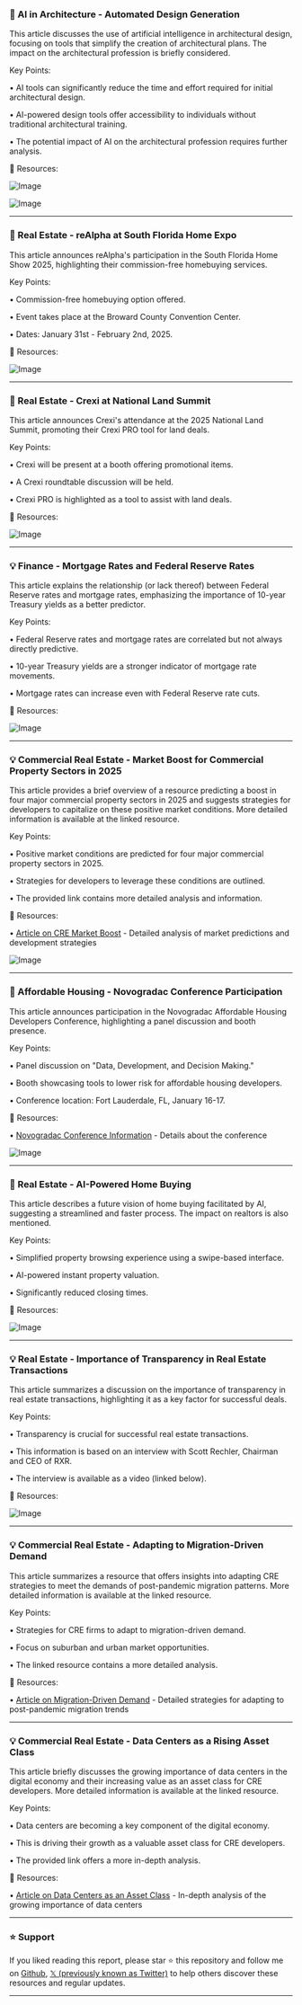 ### 🤖 AI in Architecture - Automated Design Generation

This article discusses the use of artificial intelligence in architectural design, focusing on tools that simplify the creation of architectural plans.  The impact on the architectural profession is briefly considered.

Key Points:

• AI tools can significantly reduce the time and effort required for initial architectural design.


• AI-powered design tools offer accessibility to individuals without traditional architectural training.


• The potential impact of AI on the architectural profession requires further analysis.


🔗 Resources:

![Image](https://pbs.twimg.com/media/Gixxf69asAAqs3R?format=jpg&name=small)

![Image](https://pbs.twimg.com/media/GixxgS3a4AADWdg?format=jpg&name=small)


---

### 🚀 Real Estate - reAlpha at South Florida Home Expo

This article announces reAlpha's participation in the South Florida Home Show 2025, highlighting their commission-free homebuying services.

Key Points:

• Commission-free homebuying option offered.


• Event takes place at the Broward County Convention Center.


• Dates: January 31st - February 2nd, 2025.


🔗 Resources:

![Image](https://pbs.twimg.com/media/Gio8oynW0AA22QF?format=jpg&name=small)


---

### 🚀 Real Estate - Crexi at National Land Summit

This article announces Crexi's attendance at the 2025 National Land Summit, promoting their Crexi PRO tool for land deals.

Key Points:

• Crexi will be present at a booth offering promotional items.


• A Crexi roundtable discussion will be held.


• Crexi PRO is highlighted as a tool to assist with land deals.


🔗 Resources:

![Image](https://pbs.twimg.com/media/GilN8RbbYAMtRRX?format=jpg&name=small)


---

### 💡 Finance - Mortgage Rates and Federal Reserve Rates

This article explains the relationship (or lack thereof) between Federal Reserve rates and mortgage rates, emphasizing the importance of 10-year Treasury yields as a better predictor.

Key Points:

• Federal Reserve rates and mortgage rates are correlated but not always directly predictive.


• 10-year Treasury yields are a stronger indicator of mortgage rate movements.


• Mortgage rates can increase even with Federal Reserve rate cuts.


🔗 Resources:

![Image](https://pbs.twimg.com/media/Gik3AQDbYAA3vkQ?format=png&name=small)


---

### 💡 Commercial Real Estate - Market Boost for Commercial Property Sectors in 2025

This article provides a brief overview of a resource predicting a boost in four major commercial property sectors in 2025 and suggests strategies for developers to capitalize on these positive market conditions.  More detailed information is available at the linked resource.

Key Points:

• Positive market conditions are predicted for four major commercial property sectors in 2025.


• Strategies for developers to leverage these conditions are outlined.


• The provided link contains more detailed analysis and information.


🔗 Resources:

• [Article on CRE Market Boost](https://hubs.ly/Q02ZcZj70) - Detailed analysis of market predictions and development strategies

![Image](https://pbs.twimg.com/media/Gg8asmPXYAA4vco?format=jpg&name=small)


---

### 🚀 Affordable Housing - Novogradac Conference Participation

This article announces participation in the Novogradac Affordable Housing Developers Conference, highlighting a panel discussion and booth presence.

Key Points:

• Panel discussion on "Data, Development, and Decision Making."


• Booth showcasing tools to lower risk for affordable housing developers.


• Conference location: Fort Lauderdale, FL, January 16-17.


🔗 Resources:

• [Novogradac Conference Information](https://tinyurl.com/novogradac-conference-x…) - Details about the conference

![Image](https://pbs.twimg.com/media/Gg4EhFLXkAAnyOd?format=png&name=small)


---

### 🚀 Real Estate - AI-Powered Home Buying

This article describes a future vision of home buying facilitated by AI, suggesting a streamlined and faster process.  The impact on realtors is also mentioned.

Key Points:

• Simplified property browsing experience using a swipe-based interface.


• AI-powered instant property valuation.


• Significantly reduced closing times.


🔗 Resources:

![Image](https://pbs.twimg.com/media/GgtDSQBaEAAdcZy?format=jpg&name=small)


---

### 💡 Real Estate - Importance of Transparency in Real Estate Transactions

This article summarizes a discussion on the importance of transparency in real estate transactions, highlighting it as a key factor for successful deals.

Key Points:

• Transparency is crucial for successful real estate transactions.


• This information is based on an interview with Scott Rechler, Chairman and CEO of RXR.


• The interview is available as a video (linked below).



🔗 Resources:

![Image](https://pbs.twimg.com/ext_tw_video_thumb/1869365521491402752/pu/img/5NnpkbYZOwJ6L5na.jpg)


---

### 💡 Commercial Real Estate - Adapting to Migration-Driven Demand

This article summarizes a resource that offers insights into adapting CRE strategies to meet the demands of post-pandemic migration patterns. More detailed information is available at the linked resource.

Key Points:

• Strategies for CRE firms to adapt to migration-driven demand.


• Focus on suburban and urban market opportunities.


• The linked resource contains a more detailed analysis.


🔗 Resources:

• [Article on Migration-Driven Demand](https://hubs.ly/Q02Z5Krf0) - Detailed strategies for adapting to post-pandemic migration trends

---

### 💡 Commercial Real Estate - Data Centers as a Rising Asset Class

This article briefly discusses the growing importance of data centers in the digital economy and their increasing value as an asset class for CRE developers.  More detailed information is available at the linked resource.

Key Points:

• Data centers are becoming a key component of the digital economy.


• This is driving their growth as a valuable asset class for CRE developers.


• The provided link offers a more in-depth analysis.


🔗 Resources:

• [Article on Data Centers as an Asset Class](https://hubs.ly/Q02WLzwR0) - In-depth analysis of the growing importance of data centers


---

### ⭐️ Support

If you liked reading this report, please star ⭐️ this repository and follow me on [Github](https://github.com/Drix10), [𝕏 (previously known as Twitter)](https://x.com/DRIX_10_) to help others discover these resources and regular updates.

---
